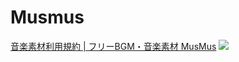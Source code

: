 # Musmus
[音楽素材利用規約 | フリーBGM・音楽素材 MusMus](https://musmus.main.jp/info.html)
![](Pasted%20image%2020220802112219.png)